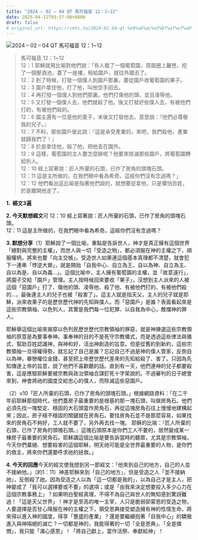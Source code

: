 ```yaml
---
title: "2024 – 02 – 04 QT 馬可福音 12：1~12"
date: 2025-04-12T03:57:00+0800
draft: false
# original_url: https://cmtc.tw/2024-02-04-qt-%e9%a6%ac%e5%8f%af%e7%a6%8f%e9%9f%b3-12%ef%bc%9a112
---
```


![2024 – 02 – 04 QT 馬可福音 12：1\~12](/images/qt.jpg  "2024 – 02 – 04 QT 馬可福音 12：1\~12")

> 馬可福音 12：1\~12  
> 12：1 耶穌就用比喻對他們說：「有人栽了一個葡萄園，周圍圈上籬笆，挖了一個壓酒池，蓋了一座樓，租給園戶，就往外國去了。  
> 12：2 到了時候，打發一個僕人到園戶那裏，要從園戶收葡萄園的果子。  
> 12：3 園戶拿住他，打了他，叫他空手回去。  
> 12：4 再打發一個僕人到他們那裏。他們打傷他的頭，並且凌辱他。  
> 12：5 又打發一個僕人去，他們就殺了他。後又打發好些僕人去，有被他們打的，有被他們殺的。  
> 12：6 園主還有一位是他的愛子，末後又打發他去，意思說：『他們必尊敬我的兒子。』  
> 12：7 不料，那些園戶彼此說：『這是承受產業的。來吧，我們殺他，產業就歸我們了！』  
> 12：8 於是拿住他，殺了他，把他丟在園外。  
> 12：9 這樣，葡萄園的主人要怎麼辦呢？他要來除滅那些園戶，將葡萄園轉給別人。  
> 12：10 經上寫著說：匠人所棄的石頭，已作了房角的頭塊石頭。  
> 12：11 這是主所做的，在我們眼中看為希奇。這經你們沒有念過嗎？」  
> 12：12 他們看出這比喻是指著他們說的，就想要捉拿他，只是懼怕百姓，於是離開他走了。

**1.  經文3遍**

**2. 今天默想經文**可 12：10 經上寫著說：匠人所棄的石頭，已作了房角的頭塊石頭。  
12：11 這是主所做的，在我們眼中看為希奇。這經你們沒有念過嗎？

**3. 默想分享**（1）耶穌說了一個比喻，重點是告訴世人，神才是真正擁有這個世界「絕對與完整的主權」，而世人與一切「受造之物」，都必須服在神的主權之下，順服權柄，將來也要「向主交帳」。受造世人如果連這個基本真理都不清楚，就會犯下一連串「悖逆大罪」，就是開始「自我中心、自立為王、自以為神、自立為主、自以為是、自以為義…」。這個比喻中，主人擁有葡萄園的主權，並「故意遠行」，將園子交給「園戶」管理。主人按時候回來要收「果子」，沒想到主人派來的人被這個「惡園戶」打了、傷他的頭、凌辱他、殺了他、有被他們打的、有被他們殺的…，最後連主人的兒子也被「殺害了」。這主人就是指天父，主人的兒子就是耶穌，派來收果子的是歷世歷代神的先知與僕人。而「惡園戶」是誰？表面看起來是這些宗教領袖、以色列人，其實是我們每一位犯罪、以自我為中心，敵擋神的罪人。

耶穌舉這個比喻來揭穿以色列民歷世歷代宗教領袖的罪惡，就是神揀選這些宗教領袖的原意是為要事奉神。事奉神的目的不是死守宗教儀式，而是透過這些律法與儀式，幫助百姓認識神，與神和好，活出神創造的旨意。但是從舊約到新約，這些宗教領袖一旦得權得勢，就忘記了自己是誰？忘記自己不過是神的僕人管家，反倒自以為神，眷戀權位金錢，甚至把上帝歷世歷代差來的先知給殺了、害了。只因為先知傳達上帝的旨意，說了他們不喜歡聽的話。直到有一天，他們連神的兒子都要殺害，這是應驗耶穌要被宗教與政治領袖合謀釘死十字架說的。不過審判的日子總會來到，神會將祂的國度交給忠心的僕人，而除滅這些惡園戶。

（2）v10「匠人所棄的石頭，已作了房角的頭塊石頭。」根據網路資料：「在二千年前耶穌那個時代，他們蓋房子最重要的是根基的那一塊石頭，叫做房角石。他們必須先找一塊堅定、穩固的大石頭當作房角石，再從這塊房角石往上慢慢地建構起來；因此，房子穩不穩固的關鍵就在房角石。要找房角石並不是那麼容易，如果找來的房角石不夠好，工人就不要了，另外再去找一塊。 耶穌的比喻：『匠人所棄的石頭，已作了房角的頭塊石頭。』這塊石頭原本是你們工人不要的，居然變成某一棟房子最重要的房角石。耶穌講這個比喻是要告訴當時的聽眾，尤其是宗教領袖，今天你們棄絕、想要殺害的這個耶穌，明天祂可能是全世界最重要的人物，是你們的救主，將來你們還要呼求祂的拯救。」

**4. 今天的回應**今天的經文使我想到另一節經文：「他來到自己的地方，自己的人並不接納他。」（約1：11）神差耶穌來到「自己的地方」，但是受造之人「並不接納祂」，反倒殺了祂。因為受造之人以為「這一切都是我的」，以為自己才是主人，把神變成了「我可以選擇要或不要」的選項；或是「由我來決定想要投入多少心力在這個宗教事務上」？如果明白聖經真理，不得不為自己與世人的無知感到驚訝難過！「這是天父世界」！神才是至高的唯一主宰，人只是脆弱卻蒙恩的受造之物，人要選擇是否甘心降服在神的主權之下，領受恩典接受塑造擁有神的性情生命，將來得以進入神的國度，得享「豐盛的產業」？還是要繼續抱著「自我中心」的驕傲進入與神隔絕的滅亡？一切都是神的，我能得著的一切「全是恩典」、「全是憐憫」，我只能「滿心感恩」！「將自己獻上，當作活祭、奉獻給神」！